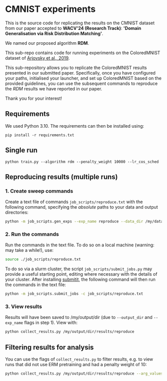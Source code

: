 # CMNIST experiments

This is the source code for replicating the results on the CMNIST dataset from our paper accepted to **WACV'24 (Research Track)**: **'Domain Generalisation via Risk Distribution Matching'**.

We named our proposed algorithm  **RDM**.

This sub-repo contains code for running experiments on the ColoredMNIST dataset of 
[Arjovsky et al., 2019](https://arxiv.org/abs/1907.02893).

This sub-repository allows you to replicate the ColoredMNIST results presented in our submitted paper. Specifically, once you have configured your paths, initialised your launcher, and set up ColoredMNIST based on the provided guidelines, you can use the subsequent commands to reproduce the *RDM* results we have reported in our paper.

Thank you for your interest!

## Requirements
We used Python 3.10. The requirements can then be installed using:
```
pip install -r requirements.txt
```

## Single run
```
python train.py --algorithm rdm --penalty_weight 10000 --lr_cos_sched
```

## Reproducing results (multiple runs)
### 1. Create sweep commands
Create a text file of commands `job_scripts/reproduce.txt` with the following command, specifying the _absolute_ 
paths to your data and output directories:
```sh
python -m job_scripts.gen_exps --exp_name reproduce --data_dir /my/data/dir --output_dir /my/output/dir
```

### 2. Run the commands
Run the commands in the text file. To do so on a local machine (warning: may take a while!), use:
```sh
source ./job_scripts/reproduce.txt
```

To do so via a slurm cluster, the script `job_scripts/submit_jobs.py` may provide a useful starting point, editing where necessary with the details of your cluster. After installing [submitit](https://github.com/facebookincubator/submitit), the following command will then run the commands in the text file:
```sh
python -m job_scripts.submit_jobs -c job_scripts/reproduce.txt
```

### 3. View results
Results will have been saved to /my/output/dir (due to `--output_dir` and `--exp_name` flags in step 1). View
with:

```bash
python collect_results.py /my/output/dir/results/reproduce
```

## Filtering results for analysis
You can use the flags of `collect_results.py` to filter results, e.g. to view runs that did not use ERM pretraining 
and had a penalty weight of 10: 
```bash
python collect_results.py /my/output/dir/results/reproduce --arg_values erm_pretrain_iters=0,penalty_weight=10
```
